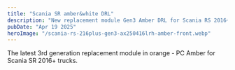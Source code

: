 ```yaml
---
title: "Scania SR amber&white DRL"
description: "New replacement module Gen3 Amber DRL for Scania RS 2016+ truck"
pubDate: "Apr 19 2025"
heroImage: "/scania-rs-216plus-gen3-ax250416lrh-amber-front.webp"
---
```


The latest 3rd generation replacement module in orange - PC Amber for Scania SR 2016+ trucks.

